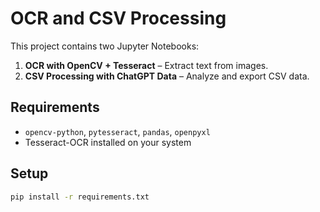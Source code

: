 # OCR and CSV Processing

This project contains two Jupyter Notebooks:

1. **OCR with OpenCV + Tesseract** – Extract text from images.
2. **CSV Processing with ChatGPT Data** – Analyze and export CSV data.

## Requirements

- `opencv-python`, `pytesseract`, `pandas`, `openpyxl`
- Tesseract-OCR installed on your system

## Setup

```bash
pip install -r requirements.txt
